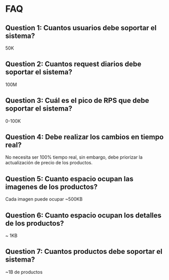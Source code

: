 # FAQ

## Question 1: Cuantos usuarios debe soportar el sistema?
50K

## Question 2: Cuantos request diarios debe soportar el sistema?
100M

## Question 3: Cuál es el pico de RPS que debe soportar el sistema?
0-100K

## Question 4: Debe realizar los cambios en tiempo real?
No necesita ser 100% tiempo real, sin embargo, debe priorizar la actualización de precio de los productos.

## Question 5: Cuanto espacio ocupan las imagenes de los productos?
Cada imagen puede ocupar ~500KB

## Question 6: Cuanto espacio ocupan los detalles de los productos?
~ 1KB

## Question 7: Cuantos productos debe soportar el sistema?
~1B de productos

